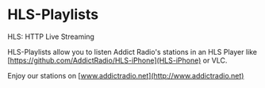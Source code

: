 HLS-Playlists
=============

HLS: HTTP Live Streaming

HLS-Playlists allow you to listen Addict Radio's stations in an HLS Player like [https://github.com/AddictRadio/HLS-iPhone](HLS-iPhone) or VLC.

Enjoy our stations on [www.addictradio.net](http://www.addictradio.net)

